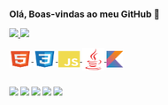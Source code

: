 ### Olá, Boas-vindas ao meu GitHub 👋

<div>
  <a href="https://github.com/luispolippo">
  <img height="180em" src="https://github-readme-stats.vercel.app/api?username=luispolippo&show_icons=true&theme=react&include_all_commits=true&count_private=true"/>
  <img height="180em" src="https://github-readme-stats.vercel.app/api/top-langs/?username=luispolippo&layout=compact&langs_count=7&theme=react"/>
</div>
<div style="display: inline_block"><br>
  <img align="center" alt="HTML" height="30" width="40" src="https://raw.githubusercontent.com/devicons/devicon/master/icons/html5/html5-original.svg">
  <img align="center" alt="CSS" height="30" width="40" src="https://raw.githubusercontent.com/devicons/devicon/master/icons/css3/css3-original.svg">
  <img align="center" alt="JS" height="30" width="40" src="https://raw.githubusercontent.com/devicons/devicon/master/icons/javascript/javascript-plain.svg">
  <img align="center" alt="Java" height="40" width"50" src="https://github.com/devicons/devicon/blob/master/icons/java/java-plain.svg">
  <img align="center" alt="Java" height="30" width"40" src="https://github.com/devicons/devicon/blob/master/icons/kotlin/kotlin-original.svg">
</div>
  
##
  
<div> 
<a href="https://www.linkedin.com/in/guilhermepolippo/" target="_blank"><img src="https://img.shields.io/badge/-LinkedIn-%230077B5?style=for-the-badge&logo=linkedin&logoColor=white" target="_blank"></a> 
<a href="mailto:luispolippo@hotmail.com" target="_blank"><img src="https://img.shields.io/badge/-Outlook-%230078D4?style=for-the-badge&logo=microsoft&logoColor=white" target="_blank"></a>
<a href = "mailto:luisguilhermepolippo@gmail.com"><img src="https://img.shields.io/badge/-Gmail-%23D93025?style=for-the-badge&logo=gmail&logoColor=white" target="_blank"></a>
<a href="https://www.instagram.com/guilhermepolippo/" target="_blank"><img src="https://img.shields.io/badge/-Instagram-%23E4405F?style=for-the-badge&logo=instagram&logoColor=white" target="_blank"></a>
<a href="https://twitter.com/GuilhermePolip1" target="_blank"><img src="https://img.shields.io/badge/-Twitter-%231DA1F2?style=for-the-badge&logo=twitter&logoColor=white" target="_blank"></a>    
</div>  
